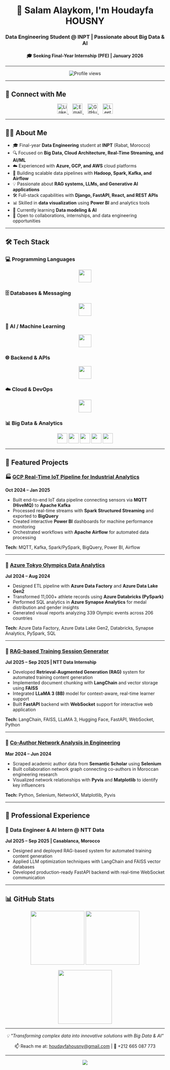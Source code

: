 <!-- Profile README – @Houdayfahousny -->

<!-- ======= Banner ======= -->
<h1 align="center">👋 Salam Alaykom, I'm Houdayfa HOUSNY</h1>
<h3 align="center">Data Engineering Student @ INPT | Passionate about Big Data & AI</h3>
<h4 align="center">🎓 Seeking Final-Year Internship (PFE) | January 2026</h4>

---

<p align="center">
  <img src="https://komarev.com/ghpvc/?username=Houdayfahousny&label=Profile%20Views&color=0e75b6&style=flat" alt="Profile views" />
</p>

---

## 🔗 Connect with Me

<p align="center">
  <a href="https://www.linkedin.com/in/houdayfahousny/" target="_blank" title="LinkedIn">
    <img src="https://skillicons.dev/icons?i=linkedin" height="32" alt="LinkedIn"/>
  </a>
  &nbsp;&nbsp;
  <a href="mailto:houdayfahousny@gmail.com" target="_blank" title="Email">
    <img src="https://skillicons.dev/icons?i=gmail" height="32" alt="Email"/>
  </a>
  &nbsp;&nbsp;
  <a href="https://github.com/Houdayfahousny" target="_blank" title="GitHub">
    <img src="https://skillicons.dev/icons?i=github" height="32" alt="GitHub"/>
  </a>
    &nbsp;&nbsp;
  <a href="https://leetcode.com/u/houdayfa/" target="_blank" title="Leetcode">
    <img src="https://img.shields.io/badge/LeetCode-FFA116?style=for-the-badge&logo=leetcode&logoColor=black" height="32" alt="Leetcode"/>
  </a>
</p>

---

## 👨‍💻 About Me

- 🎓 Final-year **Data Engineering** student at **INPT** (Rabat, Morocco)
- 🔍 Focused on **Big Data, Cloud Architecture, Real-Time Streaming, and AI/ML**
- ☁️ Experienced with **Azure, GCP, and AWS** cloud platforms
- 🚀 Building scalable data pipelines with **Hadoop, Spark, Kafka, and Airflow**
- 💡 Passionate about **RAG systems, LLMs, and Generative AI applications**
- 🛠️ Full-stack capabilities with **Django, FastAPI, React, and REST APIs**
- 📊 Skilled in **data visualization** using **Power BI** and analytics tools
- 🌱 Currently learning **Data modeling & AI** 
- 🤝 Open to collaborations, internships, and data engineering opportunities

---

## 🛠️ Tech Stack

### 💻 Programming Languages
<p align="center">
  <img src="https://skillicons.dev/icons?i=python,java,javascript,scala&perline=12" height="40" />
</p>

### 🗄️ Databases & Messaging
<p align="center">
  <img src="https://skillicons.dev/icons?i=mysql,postgres,mongodb,kafka,redis&perline=12" height="40" />
</p>

### 🧠 AI / Machine Learning
<p align="center">
  <img src="https://skillicons.dev/icons?i=sklearn,tensorflow,pytorch&perline=12" height="40" />
</p>

### 🌐 Backend & APIs
<p align="center">
  <img src="https://skillicons.dev/icons?i=django,fastapi,react&perline=12" height="40" />
</p>

### ☁️ Cloud & DevOps
<p align="center">
  <img src="https://skillicons.dev/icons?i=azure,gcp,aws,docker,git,linux,terraform&perline=12" height="40" />
</p>

### 📊 Big Data & Analytics
<p align="center">
  <img src="https://img.shields.io/badge/Apache%20Spark-E25A1C?style=for-the-badge&logo=apachespark&logoColor=white" height="32" />
  <img src="https://img.shields.io/badge/Apache%20Kafka-231F20?style=for-the-badge&logo=apachekafka&logoColor=white" height="32" />
  <img src="https://img.shields.io/badge/Apache%20Airflow-017CEE?style=for-the-badge&logo=apacheairflow&logoColor=white" height="32" />
  <img src="https://img.shields.io/badge/Hadoop-66CCFF?style=for-the-badge&logo=apachehadoop&logoColor=black" height="32" />
  <img src="https://img.shields.io/badge/Power%20BI-F2C811?style=for-the-badge&logo=powerbi&logoColor=black" height="32" />
</p>

---

## 🚀 Featured Projects

### 🏭 [GCP Real-Time IoT Pipeline for Industrial Analytics](https://github.com/Houdayfahousny/gcp-iot-pipeline)
**Oct 2024 – Jan 2025**
- Built end-to-end IoT data pipeline connecting sensors via **MQTT (HiveMQ)** to **Apache Kafka**
- Processed real-time streams with **Spark Structured Streaming** and exported to **BigQuery**
- Created interactive **Power BI** dashboards for machine performance monitoring
- Orchestrated workflows with **Apache Airflow** for automated data processing

**Tech:** MQTT, Kafka, Spark/PySpark, BigQuery, Power BI, Airflow

---

### 🏅 [Azure Tokyo Olympics Data Analytics](https://github.com/Houdayfahousny/azure-olympics-analytics)
**Jul 2024 – Aug 2024**
- Designed ETL pipeline with **Azure Data Factory** and **Azure Data Lake Gen2**
- Transformed 11,000+ athlete records using **Azure Databricks (PySpark)**
- Performed SQL analytics in **Azure Synapse Analytics** for medal distribution and gender insights
- Generated visual reports analyzing 339 Olympic events across 206 countries

**Tech:** Azure Data Factory, Azure Data Lake Gen2, Databricks, Synapse Analytics, PySpark, SQL

---

### 🤖 [RAG-based Training Session Generator](https://github.com/Houdayfahousny/rag-training-system)
**Jul 2025 – Sep 2025 | NTT Data Internship**
- Developed **Retrieval-Augmented Generation (RAG)** system for automated training content generation
- Implemented document chunking with **LangChain** and vector storage using **FAISS**
- Integrated **LLaMA 3 (8B)** model for context-aware, real-time learner support
- Built **FastAPI** backend with **WebSocket** support for interactive web application

**Tech:** LangChain, FAISS, LLaMA 3, Hugging Face, FastAPI, WebSocket, Python

---

### 🔗 [Co-Author Network Analysis in Engineering](https://github.com/Houdayfahousny/coauthor-network-analysis)
**Mar 2024 – Jun 2024**
- Scraped academic author data from **Semantic Scholar** using **Selenium**
- Built collaboration network graph connecting co-authors in Moroccan engineering research
- Visualized network relationships with **Pyvis** and **Matplotlib** to identify key influencers

**Tech:** Python, Selenium, NetworkX, Matplotlib, Pyvis

---

## 💼 Professional Experience

### 🏢 **Data Engineer & AI Intern** @ NTT Data
**Jul 2025 – Sep 2025 | Casablanca, Morocco**
- Designed and deployed RAG-based system for automated training content generation
- Applied LLM optimization techniques with LangChain and FAISS vector databases
- Developed production-ready FastAPI backend with real-time WebSocket communication

---


## 📊 GitHub Stats

<p align="center">
  <img src="https://github-readme-stats.vercel.app/api?username=Houdayfahousny&theme=radical&hide_border=false&include_all_commits=true&count_private=true" height="170" />
  <img src="https://github-readme-streak-stats.herokuapp.com/?user=Houdayfahousny&theme=radical&hide_border=false" height="170" />
</p>

<p align="center">
  <img src="https://github-readme-stats.vercel.app/api/top-langs/?username=Houdayfahousny&theme=radical&hide_border=false&layout=compact" height="170" />
</p>


---

<p align="center">
  <i>💡 "Transforming complex data into innovative solutions with Big Data & AI"</i>
</p>

<p align="center">
  📫 Reach me at: <a href="mailto:houdayfahousny@gmail.com">houdayfahousny@gmail.com</a> | 📱 +212 665 087 773
</p>

---

<p align="center">
  <img src="https://capsule-render.vercel.app/api?type=waving&color=gradient&height=100&section=footer" />
</p>
